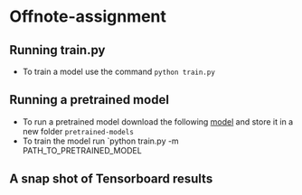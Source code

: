 # Offnote-assignment

## Running train.py

- To train a model use the command `python train.py`

## Running a pretrained model

- To run a pretrained model download the following [model](https://www.invisionapp.com/inside-design/design-resources/now/?ref=creativetim) and store it in a new folder `pretrained-models`
- To train the model run `python train.py -m PATH_TO_PRETRAINED_MODEL

## A snap shot of Tensorboard results
